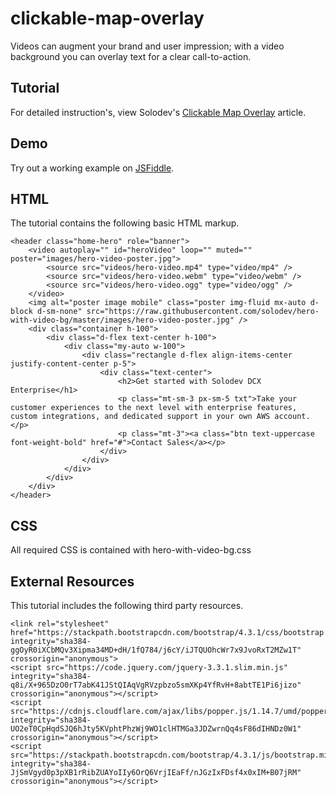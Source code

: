 # clickable-map-overlay
Videos can augment your brand and user impression; with a video background you can overlay text for a clear call-to-action.

## Tutorial
For detailed instruction's, view Solodev's [Clickable Map Overlay](https://www.solodev.com/blog/web-design/how-to-create-clickable-map-overlays.stml) article.

## Demo
  		  
Try out a working example on [JSFiddle](https://jsfiddle.net/solodev/y7monw0h/20).

## HTML

The tutorial contains the following basic HTML markup.

```
<header class="home-hero" role="banner">
	<video autoplay="" id="heroVideo" loop="" muted="" poster="images/hero-video-poster.jpg">
    	<source src="videos/hero-video.mp4" type="video/mp4" />
        <source src="videos/hero-video.webm" type="video/webm" />
        <source src="videos/hero-video.ogg" type="video/ogg" />
    </video>
	<img alt="poster image mobile" class="poster img-fluid mx-auto d-block d-sm-none" src="https://raw.githubusercontent.com/solodev/hero-with-video-bg/master/images/hero-video-poster.jpg" />
	<div class="container h-100">
		<div class="d-flex text-center h-100">
			<div class="my-auto w-100">
				<div class="rectangle d-flex align-items-center justify-content-center p-5">
					<div class="text-center">
						<h2>Get started with Solodev DCX Enterprise</h1>
						<p class="mt-sm-3 px-sm-5 txt">Take your customer experiences to the next level with enterprise features, custom integrations, and dedicated support in your own AWS account.</p>
						<p class="mt-3"><a class="btn text-uppercase font-weight-bold" href="#">Contact Sales</a></p>
					</div>
				</div>
			</div>
		</div>
	</div>
</header>
```

## CSS
All required CSS is contained with hero-with-video-bg.css

## External Resources
This tutorial includes the following third party resources.

```
<link rel="stylesheet" href="https://stackpath.bootstrapcdn.com/bootstrap/4.3.1/css/bootstrap.min.css" integrity="sha384-ggOyR0iXCbMQv3Xipma34MD+dH/1fQ784/j6cY/iJTQUOhcWr7x9JvoRxT2MZw1T" crossorigin="anonymous">
<script src="https://code.jquery.com/jquery-3.3.1.slim.min.js" integrity="sha384-q8i/X+965DzO0rT7abK41JStQIAqVgRVzpbzo5smXKp4YfRvH+8abtTE1Pi6jizo" crossorigin="anonymous"></script>
<script src="https://cdnjs.cloudflare.com/ajax/libs/popper.js/1.14.7/umd/popper.min.js" integrity="sha384-UO2eT0CpHqdSJQ6hJty5KVphtPhzWj9WO1clHTMGa3JDZwrnQq4sF86dIHNDz0W1" crossorigin="anonymous"></script>
<script src="https://stackpath.bootstrapcdn.com/bootstrap/4.3.1/js/bootstrap.min.js" integrity="sha384-JjSmVgyd0p3pXB1rRibZUAYoIIy6OrQ6VrjIEaFf/nJGzIxFDsf4x0xIM+B07jRM" crossorigin="anonymous"></script>
```
